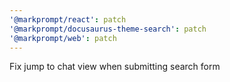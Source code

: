 ```yaml
---
'@markprompt/react': patch
'@markprompt/docusaurus-theme-search': patch
'@markprompt/web': patch
---
```


Fix jump to chat view when submitting search form

